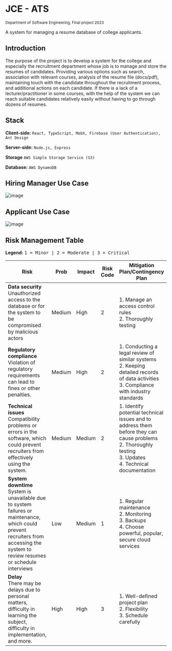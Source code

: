 # JCE - ATS
<sup> Department of Software Engineering, Final project 2023</sup>

A system for managing a resume database of college applicants.

## Introduction
The purpose of the project is to develop a system for the college and especially the recruitment department whose job is to manage and store the resumes of candidates.
Providing various options such as search, association with relevant courses, analysis of the resume file (docs/pdf), maintaining touch with the candidate throughout the recruitment process, and additional actions on each candidate.
If there is a lack of a lecturer/practitioner in some courses, with the help of the system we can reach suitable candidates relatively easily without having to go through dozens of resumes.

## Stack
**Client-side:** `React, TypeScript, MobX, Firebase (User Authentication), Ant Design`

**Server-side:** `Node.js, Express`

**Storage** `AWS Simple Storage Service (S3)`

**Database:** `AWS DynamoDB`

## Hiring Manager Use Case
![image](https://user-images.githubusercontent.com/74764366/214918318-17b339b4-267e-4759-a773-cd2246e0d989.png)

## Applicant Use Case
![image](https://user-images.githubusercontent.com/74764366/214918985-6808efb3-a78a-406d-b907-20e3ad0253fe.png)


## Risk Management Table
**Legend:**
<kbd>1 = Minor | 2 = Moderate | 3 = Critical</kbd>

|     Risk                                                                                                                                                                                      	|     Prob      	|     Impact    	|     Risk Code    	|     Mitigation Plan/Contingency Plan                                                                                                                                        	|
|-----------------------------------------------------------------------------------------------------------------------------------------------------------------------------------------------	|---------------	|---------------	|------------------	|-----------------------------------------------------------------------------------------------------------------------------------------------------------------------------	|
|     **Data security**<br>     Unauthorized access to the database or for the system to be   compromised by malicious actors                                                                           	|     Medium    	|     High      	|     2            	|     1. Manage an access control rules<br>     2. Thoroughly testing                                                                                                            	|
|     **Regulatory compliance**<br>     Violation of regulatory requirements can lead to fines or other   penalties.                                                                                    	|     Medium    	|     High      	|     2            	|     1. Conducting a legal review of similar systems<br>     2. Keeping detailed records of data activities<br>     3. Compliance with industry standards                            	|
|     **Technical issues**<br>     Compatibility problems or errors in the software, which could   prevent recruiters from effectively using the system.                                                	|     Medium    	|     Medium    	|     2            	|     1. Identify potential technical issues and to address them   before they can cause problems<br>     2. Thoroughly testing<br>     3. Updates<br>     4. Technical documentation    	|
|     **System downtime**<br>     System is unavailable due to system failures or maintenance,   which could prevent recruiters from accessing the system to review resumes or   schedule interviews<br>    	|     Low       	|     Medium    	|     1            	|     1. Regular maintenance<br>     2. Monitoring<br>     3. Backups<br>     4. Choose powerful, popular, secure cloud services                                                          	|
|     **Delay**<br>     There may be delays due to personal matters, difficulty in   learning the subject, difficulty in implementation, and more.                                                      	|     High      	|     High      	|     3            	|     1. Well-defined project plan<br>     2. Flexibility<br>     3. Schedule carefully                                                                                                	|